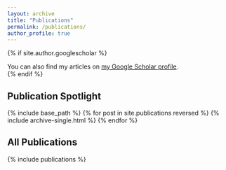 ```yaml
---
layout: archive
title: "Publications"
permalink: /publications/
author_profile: true
---
```


{% if site.author.googlescholar %}
  <div class="wordwrap">You can also find my articles on <a href="{{site.author.googlescholar}}">my Google Scholar profile</a>.</div>
{% endif %}

## Publication Spotlight

{% include base_path %}
{% for post in site.publications reversed %}
  {% include archive-single.html %}
{% endfor %}

## All Publications

{% include publications %}

